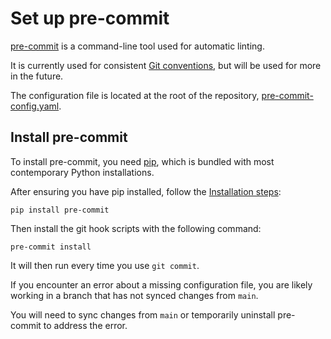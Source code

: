 # Set up pre-commit

[pre-commit](https://pre-commit.com/) is a command-line tool used for automatic linting.

It is currently used for consistent [Git conventions](/documentation/git-conventions.md), but will be used for more in the future.

The configuration file is located at the root of the repository, [pre-commit-config.yaml](/.pre-commit-config.yaml).

## Install pre-commit

To install pre-commit, you need [pip](https://pypi.org/project/pip/), which is bundled with most contemporary Python installations.

After ensuring you have pip installed, follow the [Installation steps](https://pre-commit.com/#install):

```shell
pip install pre-commit
```

Then install the git hook scripts with the following command:

```shell
pre-commit install
```

It will then run every time you use `git commit`.

If you encounter an error about a missing configuration file, you are likely working in a branch that has not synced changes from `main`.

You will need to sync changes from `main` or temporarily uninstall pre-commit to address the error.
